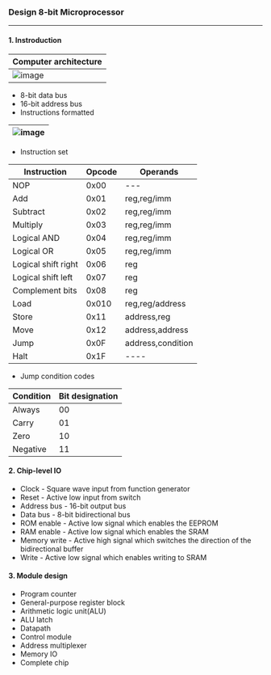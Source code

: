 ### Design 8-bit Microprocessor
----
#### 1. Instroduction
|Computer architecture|
|--|
|![image](https://user-images.githubusercontent.com/59242221/167363716-bd289a89-fe90-48c8-982c-b1278d484ca5.png)|

* 8-bit data bus
* 16-bit address bus
* Instructions formatted </br>

|![image](https://user-images.githubusercontent.com/59242221/167353584-12103a0a-d22e-41e7-af17-54f901696091.png)|
|--|
* Instruction set 

|Instruction|Opcode|Operands|
|-----------|------|--------|
|NOP|0x00|---|
|Add|0x01|reg,reg/imm|
|Subtract|0x02|reg,reg/imm|
|Multiply|0x03|reg,reg/imm|
|Logical AND|0x04|reg,reg/imm|
|Logical OR|0x05|reg,reg/imm|
|Logical shift right|0x06|reg|
|Logical shift left|0x07|reg|
|Complement bits|0x08|reg|
|Load|0x010|reg,reg/address|
|Store|0x11|address,reg|
|Move|0x12|address,address|
|Jump|0x0F|address,condition|
|Halt|0x1F|----|
* Jump condition codes </br>

|Condition|Bit designation|
|-----------|------|
|Always|00|
|Carry|01|
|Zero|10|
|Negative|11|
#### 2. Chip-level IO
* Clock - Square wave input from function generator
* Reset - Active low input from switch
* Address bus - 16-bit output bus
* Data bus - 8-bit bidirectional bus
* ROM enable - Active low signal which enables the EEPROM
* RAM enable - Active low signal which enables the SRAM
* Memory write - Active high signal which switches the direction of the bidirectional buffer
* Write - Active low signal which enables writing to SRAM

#### 3. Module design
* Program counter
* General-purpose register block
* Arithmetic logic unit(ALU)
* ALU latch
* Datapath
* Control module
* Address multiplexer
* Memory IO
* Complete chip
